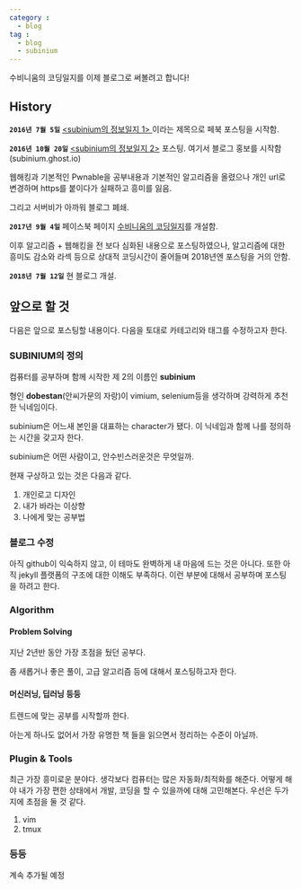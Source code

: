 ```yaml
---
category :
  - blog
tag :
  - blog
  - subinium
---
```


수비니움의 코딩일지를 이제 블로그로 써볼려고 합니다!

## History

**`2016년 7월 5일`**
<a href = "https://www.facebook.com/subinium/posts/1043531025731895" ><subinium의 정보일지 1> </a>이라는 제목으로 페북 포스팅을 시작함.

**`2016년 10월 20일`**
<a href = "https://www.facebook.com/subinium/posts/1043531025731895" ><subinium의 정보일지 2></a> 포스팅. 여기서 블로그 홍보를 시작함(subinium.ghost.io)

웹해킹과 기본적인 Pwnable을 공부내용과 기본적인 알고리즘을 올렸으나 개인 url로 변경하며 https를 붙이다가 실패하고 흥미를 잃음.

그리고 서버비가 아까워 블로그 폐쇄.

**`2017년 9월 4일`**
페이스북 페이지 <a href = "https://www.facebook.com/subiniumscd/">수비니움의 코딩일지</a>를 개설함.

이후 알고리즘 + 웹해킹을 전 보다 심화된 내용으로 포스팅하였으나, 알고리즘에 대한 흥미도 감소와 라섹 등으로 상대적 코딩시간이 줄어들며 2018년엔 포스팅을 거의 안함.


**`2018년 7월 12일`**
현 블로그 개설.

## 앞으로 할 것

다음은 앞으로 포스팅할 내용이다. 다음을 토대로 카테고리와 태그를 수정하고자 한다.

### SUBINIUM의 정의

컴퓨터를 공부하며 함께 시작한 제 2의 이름인 **subinium**

형인 **dobestan**(안씨가문의 자랑)이 vimium, selenium등을 생각하며 강력하게 추천한 닉네임이다.

subinium은 어느새 본인을 대표하는 character가 됐다.
이 닉네임과 함께 나를 정의하는 시간을 갖고자 한다.

subinium은 어떤 사람이고, 안수빈스러운것은 무엇일까.

현재 구상하고 있는 것은 다음과 같다.

1. 개인로고 디자인
2. 내가 바라는 이상향
3. 나에게 맞는 공부법

### 블로그 수정

아직 github이 익숙하지 않고, 이 테마도 완벽하게 내 마음에 드는 것은 아니다.
또한 아직 jekyll 플랫폼의 구조에 대한 이해도 부족하다. 이런 부분에 대해서 공부하며 포스팅을 하려고 한다.

### Algorithm

#### Problem Solving
지난 2년반 동안 가장 초점을 뒀던 공부다.

좀 새롭거나 좋은 풀이, 고급 알고리즘 등에 대해서 포스팅하고자 한다.

#### 머신러닝, 딥러닝 등등
트렌드에 맞는 공부를 시작할까 한다.

아는게 하나도 없어서 가장 유명한 책 들을 읽으면서 정리하는 수준이 아닐까.

### Plugin & Tools

최근 가장 흥미로운 분야다. 생각보다 컴퓨터는 많은 자동화/최적화를 해준다.
어떻게 해야 내가 가장 편한 상태에서 개발, 코딩을 할 수 있을까에 대해 고민해본다.
우선은 두가지에 초점을 둘 것 같다.

1. vim
2. tmux

### 등등
계속 추가될 예정

